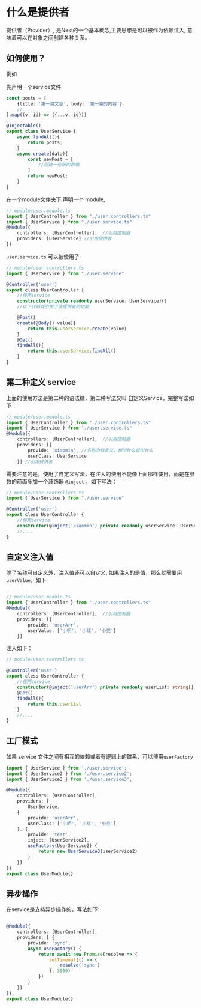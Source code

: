 # 什么是提供者

提供者（Provider）, 是Nest的一个基本概念,主要思想是可以被作为依赖注入, 意味着可以在对象之间创建各种关系。

## 如何使用？

例如

先声明一个service文件
```TypeScript
const posts = [
    {title: '第一篇文章', body: '第一篇的内容'}
    //.....
].map((v, id) => ({...v, id}))

@Injectable()
export class UserService {
    async findAll(){
        return posts;
    }
    async create(data){
        const newPost = [
            //创建一些新的数据
        ]
        return newPost;
    }
}

```

在一个module文件夹下,声明一个 module,
```TypeScript
// module/user.module.ts
import { UserController } from "./user.controllers.ts"
import { UserService } from "./user.service.ts"
@Module({
    controllers: [UserController],  //引用控制器
    providers: [UserService] //引用提供者
})
```

`user.service.ts` 可以被使用了
```TypeScript
// module/user.controllers.ts
import { UserService } from "./user.service"

@Controller('user')
export cless UserController {
    //使用service
    constructor(private readonly userService: UserService){}
    //以下代码就引用了该提供者的功能

    @Post()
    create(@Body() value){
        return this.userService.create(value)
    }
    @Get()
    findAll(){
        return this.userService.findAll()
    }
}
```

## 第二种定义 service

上面的使用方法是第二种的语法糖，第二种写法又叫 自定义Service，完整写法如下：
```TypeScript
// module/user.module.ts
import { UserController } from "./user.controllers.ts"
import { UserService } from "./user.service.ts"
@Module({
    controllers: [UserController],  //引用控制器
    providers: [{
        provide: 'xiaomin', //名称为自定义，想叫什么就叫什么
        userClass: UserService
    }] //引用提供者
```

需要注意的是，使用了自定义写法，在注入的使用不能像上面那样使用，而是在参数的前面多加一个装饰器 `@inject` ，如下写法：

```TypeScript
// module/user.controllers.ts
import { UserService } from "./user.service"

@Controller('user')
export cless UserController {
    //使用service
    constructor(@inject('xiaomin') private readonly userService: UserService){}
    //....
}
```

## 自定义注入值

除了名称可自定义外，注入值还可以自定义, 如果注入的是值，那么就需要用`userValue`，如下

```TypeScript

// module/user.module.ts
import { UserController } from "./user.controllers.ts"
@Module({
    controllers: [UserController],  //引用控制器
    providers: [{
        provide: 'userArr', 
        userValue: ['小明', '小红', '小亮']
    }]
```
注入如下：
```TypeScript
// module/user.controllers.ts

@Controller('user')
export cless UserController {
    //使用service
    constructor(@inject('userArr') private readonly userList: string[]){}
    @Get()
    findAll(){
        return this.userList
    }
    //....
}
```

## 工厂模式

如果 service 文件之间有相互的依赖或者有逻辑上的联系，可以使用`userFactory`

```TypeScript
import { UserService } from './user.service';
import { UserService2 } from './user.service2';
import { UserService3 } from './user.service3';

@Module({
    controllers: [UserController],
    providers: [
        UserService,
    {
        provide: 'userArr', 
        userClass: ['小明', '小红', '小亮']
    }, {
        provide: 'test',
        inject: [UserService2],
        useFactory(UserService2) {
            return new UserService3(userService2)
        }
    }]
})
export class UserModule{}
```

## 异步操作

在service是支持异步操作的，写法如下: 
```TypeScript

@Module({
    controllers: [UserController],
    providers: [ {
        provide: 'sync',
        async useFactory() {
            return await new Promise(resolve => {
                setTimeout(() => {
                    resolve('sync')
                }, 3000)
            })
        }
    }]
})
export class UserModule{}
```